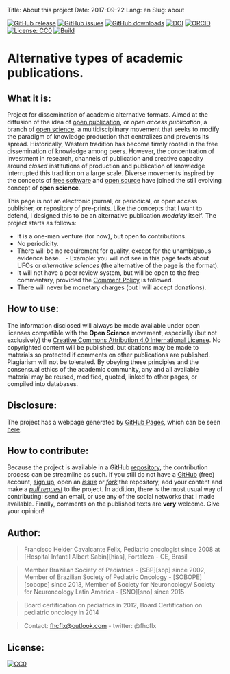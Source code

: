 Title: About this project
Date: 2017-09-22
Lang: en
Slug: about

[![GitHub release](https://img.shields.io/github/release/fhcflx/alt-pub.svg)](https://github.com/fhcflx/alt-pub/releases)
[![GitHub issues](https://img.shields.io/github/issues/fhcflx/alt-pub.svg)](https://github.com/fhcflx/alt-pub/issues)
[![GitHub downloads](https://img.shields.io/github/downloads/fhcflx/alt-pub/total.svg)](https://github.com/fhcflx/alt-pub/releases)
[![DOI](https://zenodo.org/badge/doi/10.5281/zenodo.594582.svg)](http://dx.doi.org/10.5281/zenodo.594582)
[![ORCID](https://img.shields.io/badge/ORCID-0000--0002--8398--0993-blue.svg)](http://orcid.org/0000-0002-8398-0993)
[![License: CC0](https://img.shields.io/badge/License-CC%200-lightgrey.svg)](https://creativecommons.org/share-your-work/public-domain/cc0/)
[![Build](https://img.shields.io/travis/fhcflx/alt-pub.svg)](https://travis-ci.org/fhcflx/alt-pub)

# Alternative types of academic publications.

## What it is:

Project for dissemination of academic alternative formats. Aimed at the diffusion of the idea of ​​[open publication](https://pt.wikiversity.org/wiki/Manual_para_publicação_aberta_de_pesquisas), or _open access publication_, a branch of [open science](https://en.wikipedia.org/wiki/Open_science), a multidisciplinary movement that seeks to modify the paradigm of knowledge production that centralizes and prevents its spread. Historically, Western tradition has become firmly rooted in the free dissemination of knowledge among peers. However, the concentration of investment in research, channels of publication and creative capacity around _closed_ institutions of production and publication of knowledge interrupted this tradition on a large scale. Diverse movements inspired by the concepts of [free software](https://en.wikipedia.org/wiki/Free_software) and [open source](https://en.wikipedia.org/wiki/Open-source_model) have joined the still evolving concept of **open science**.

This page is not an electronic journal, or periodical, or open access publisher, or repository of pre-prints. Like the concepts that I want to defend, I designed this to be an alternative publication _modality_ itself. The project starts as follows:

- It is a one-man venture (for now), but open to contributions.
- No periodicity.
- There will be no requirement for quality, except for the unambiguous evidence base.
  - Example: you will not see in this page texts about UFOs or _alternative sciences_ (the alternative of the page is the format).
- It will not have a peer review system, but will be open to the free commentary, provided the [Comment Policy](https://help.github.com/articles/github-community-guidelines/) is followed.
- There will never be monetary charges (but I will accept donations).

## How to use:

The information disclosed will always be made available under open licenses compatible with the **Open Science** movement, especially (but not exclusively) the [Creative Commons Attribution 4.0 International License](https://creativecommons.org/licenses/by/4.0/). No copyrighted content will be published, but citations may be made to materials so protected if comments on other publications are published. Plagiarism will not be tolerated. By obeying these principles and the consensual ethics of the academic community, any and all available material may be reused, modified, quoted, linked to other pages, or compiled into databases.

## Disclosure:

The project has a webpage generated by [GitHub Pages](https://pages.github.com), which can be seen [here](https://fhcflx.github.io/alt-pub).

## How to contribute:

Because the project is available in a GitHub [repository](https://github.com/fhcflx/alt-pub), the contribution process can be streamline as such. If you still do not have a [GitHub](https://github.com) (free) account, [sign up](https://github.com/join?source=header-home), open an [_issue_](https://github.com/fhcflx/cpc-neuro/issues/new) or [_fork_](https://help.github.com/articles/fork-a-repo/) the repository, add your content and make a [_pull request_](https://github.com/fhcflx/cpc-neuro/compare) to the project. In addition, there is the most usual way of contributing: send an email, or use any of the social networks that I made available. Finally, comments on the published texts are **very** welcome. Give your opinion!

## Author:

> Francisco Helder Cavalcante Felix,
> Pediatric oncologist since 2008 at [Hospital Infantil Albert Sabin][hias], Fortaleza - CE, Brasil

> Member Brazilian Society of Pediatrics - [SBP][sbp] since 2002,
> Member of Brazilian Society of Pediatric Oncology - [SOBOPE][sobope] since 2013,
> Member of Society for Neuroncology/ Society for Neuroncology Latin America - [SNO][sno] since 2015

> Board certification on pediatrics in 2012,
> Board Certification on pediatric oncology in 2014

> Contact: fhcflx@outlook.com - twitter: @fhcflx

## License:

<p xmlns:dct="http://purl.org/dc/terms/">
  <a rel="license"
     href="http://creativecommons.org/publicdomain/zero/1.0/">
    <img src="http://i.creativecommons.org/p/zero/1.0/88x31.png" style="border-style: none;" alt="CC0" />
  </a>
  <br />
